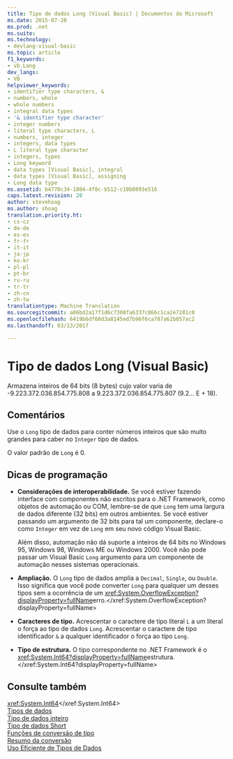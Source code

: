 ```yaml
---
title: Tipo de dados Long (Visual Basic) | Documentos do Microsoft
ms.date: 2015-07-20
ms.prod: .net
ms.suite: 
ms.technology:
- devlang-visual-basic
ms.topic: article
f1_keywords:
- vb.Long
dev_langs:
- VB
helpviewer_keywords:
- identifier type characters, &
- numbers, whole
- whole numbers
- integral data types
- '& identifier type character'
- integer numbers
- literal type characters, L
- numbers, integer
- integers, data types
- L literal type character
- integers, types
- Long keyword
- data types [Visual Basic], integral
- data types [Visual Basic], assigning
- Long data type
ms.assetid: b4770c34-1804-4f8c-b512-c10b0893e516
caps.latest.revision: 20
author: stevehoag
ms.author: shoag
translation.priority.ht:
- cs-cz
- de-de
- es-es
- fr-fr
- it-it
- ja-jp
- ko-kr
- pl-pl
- pt-br
- ru-ru
- tr-tr
- zh-cn
- zh-tw
translationtype: Machine Translation
ms.sourcegitcommit: a06bd2a17f1d6c7308fa6337c866c1ca2e7281c0
ms.openlocfilehash: 6419b6df60d3a8145ed7b96f6ca787a62b057ac2
ms.lasthandoff: 03/13/2017

---
```

# <a name="long-data-type-visual-basic"></a>Tipo de dados Long (Visual Basic)
Armazena inteiros de 64 bits (8 bytes) cujo valor varia de -9.223.372.036.854.775.808 a 9.223.372.036.854.775.807 (9.2... E + 18).  
  
## <a name="remarks"></a>Comentários  
 Use o `Long` tipo de dados para conter números inteiros que são muito grandes para caber no `Integer` tipo de dados.  
  
 O valor padrão de `Long` é 0.  
  
## <a name="programming-tips"></a>Dicas de programação  
  
-   **Considerações de interoperabilidade.** Se você estiver fazendo interface com componentes não escritos para o .NET Framework, como objetos de automação ou COM, lembre-se de que `Long` tem uma largura de dados diferente (32 bits) em outros ambientes. Se você estiver passando um argumento de 32 bits para tal um componente, declare-o como `Integer` em vez de `Long` em seu novo código Visual Basic.  
  
     Além disso, automação não dá suporte a inteiros de 64 bits no Windows 95, Windows 98, Windows ME ou Windows 2000. Você não pode passar um Visual Basic `Long` argumento para um componente de automação nesses sistemas operacionais.  
  
-   **Ampliação.** O `Long` tipo de dados amplia a `Decimal`, `Single`, ou `Double`. Isso significa que você pode converter `Long` para qualquer um desses tipos sem a ocorrência de um <xref:System.OverflowException?displayProperty=fullName>erro.</xref:System.OverflowException?displayProperty=fullName>  
  
-   **Caracteres de tipo.** Acrescentar o caractere de tipo literal `L` a um literal o força ao tipo de dados `Long`. Acrescentar o caractere de tipo identificador `&` a qualquer identificador o força ao tipo `Long`.  
  
-   **Tipo de estrutura.** O tipo correspondente no .NET Framework é o <xref:System.Int64?displayProperty=fullName>estrutura.</xref:System.Int64?displayProperty=fullName>  
  
## <a name="see-also"></a>Consulte também  
 <xref:System.Int64></xref:System.Int64>   
 [Tipos de dados](../../../visual-basic/language-reference/data-types/data-type-summary.md)   
 [Tipo de dados inteiro](../../../visual-basic/language-reference/data-types/integer-data-type.md)   
 [Tipo de dados Short](../../../visual-basic/language-reference/data-types/short-data-type.md)   
 [Funções de conversão de tipo](../../../visual-basic/language-reference/functions/type-conversion-functions.md)   
 [Resumo da conversão](../../../visual-basic/language-reference/keywords/conversion-summary.md)   
 [Uso Eficiente de Tipos de Dados](../../../visual-basic/programming-guide/language-features/data-types/efficient-use-of-data-types.md)
